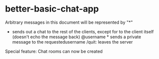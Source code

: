 # better-basic-chat-app

Arbitrary messages in this document will be represented by "*"
* sends out a chat to the rest of the clients, except for to the client itself (doesn't echo the message back)
@username * sends a private message to the requestedusername
/quit: leaves the server

Special feature: 
Chat rooms can now be created
